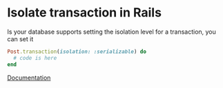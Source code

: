 # Isolate transaction in Rails

Is your database supports setting the isolation level for a transaction, you can set it

```ruby
Post.transaction(isolation: :serializable) do
  # code is here
end
```

[Documentation](https://api.rubyonrails.org/classes/ActiveRecord/ConnectionAdapters/DatabaseStatements.html#method-i-transaction)
